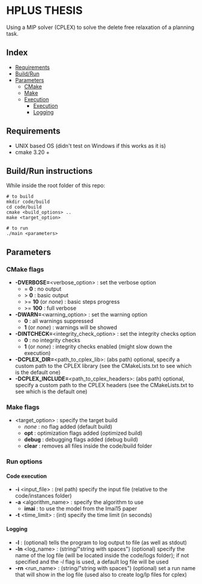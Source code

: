# HPLUS THESIS

Using a MIP solver (CPLEX) to solve the delete free relaxation of a planning task.

## Index

- [Requirements](#requirements)
- [Build/Run](#buildrun-instructions)
- [Parameters](#parameters)
  - [CMake](#cmake-flags)
  - [Make](#make-flags)
  - [Execution](#run-options)
    - [Execution](#code-execution)
    - [Logging](#logging)

## Requirements

- UNIX based OS (didn't test on Windows if this works as it is)
- cmake 3.20 +

## Build/Run instructions

While inside the root folder of this repo:

```shell
# to build
mkdir code/build
cd code/build
cmake <build_options> ..
make <target_option>

# to run
./main <parameters>
```

## Parameters

### CMake flags

- **-DVERBOSE=**\<verbose_option> : set the verbose option
  - = **0** : no output
  - \> **0** : basic output
  - \>= **10** (or _none_) : basic steps progress
  - \>= **100** : full verbose
- **-DWARN=**\<warning_option> : set the warning option
  - **0** : all warnings suppressed
  - **1** (or _none_) : warnings will be showed
- **-DINTCHECK=**\<integrity_check_option> : set the integrity checks option
  - **0** : no integrity checks
  - **1** (or _none_) : integrity checks enabled (might slow down the execution)
- **-DCPLEX_DIR=**\<path_to_cplex_lib>: (abs path) optional, specify a custom path to the CPLEX library (see the CMakeLists.txt to see which is the default one)
- **-DCPLEX_INCLUDE=**\<path_to_cplex_headers>: (abs path) optional, specify a custom path to the CPLEX headers (see the CMakeLists.txt to see which is the default one)

### Make flags

- \<target_option> : specify the target build
  - _none_ : no flag added (default build)
  - **opt** : optimization flags added (optimized build)
  - **debug** : debugging flags added (debug build)
  - **clear** : removes all files inside the code/build folder

### Run options

#### Code execution

- **-i** <input_file> : (rel path) specify the input file (relative to the code/instances folder)
- **-a** <algorithm_name> : specify the algorithm to use
  - **imai** : to use the model from the Imai15 paper
- **-t** <time_limit> : (int) specify the time limit (in seconds)

#### Logging

- **-l** : (optional) tells the program to log output to file (as well as stdout)
- **-ln** <log_name> : (string/"string with spaces") (optional) specify the name of the log file (will be located inside the code/logs folder); if not specified and the _-l_ flag is used, a default log file will be used
- **-rn** <run_name> : (string/"string with spaces") (optional) set a run name that will show in the log file (used also to create log/lp files for cplex)
